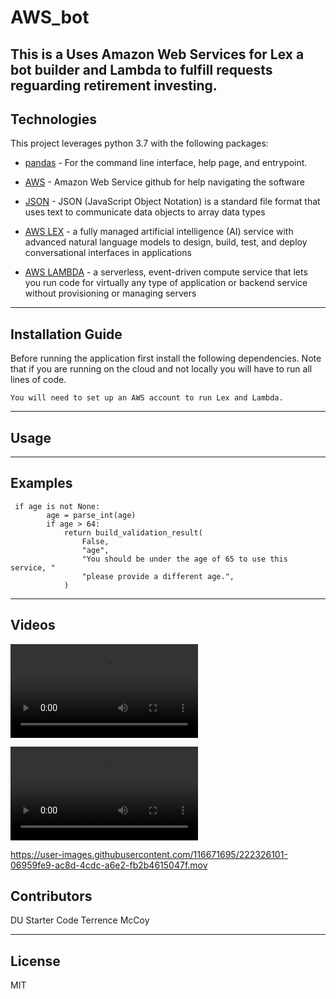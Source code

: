 # AWS_bot
This is a Uses Amazon Web Services for Lex a bot builder and Lambda to fulfill requests reguarding retirement investing. 
---

## Technologies

This project leverages python 3.7 with the following packages:

* [pandas](https://github.com/pandas-dev/pandas) - For the command line interface, help page, and entrypoint.

* [AWS](https://github.com/aws) - Amazon Web Service github for help navigating the software

* [JSON](https://github.com/topics/json) - JSON (JavaScript Object Notation) is a standard file format that uses text to communicate data objects to array data types

* [AWS LEX](https://aws.amazon.com/lex/) - a fully managed artificial intelligence (AI) service with advanced natural language models to design, build, test, and deploy conversational interfaces in applications

* [AWS LAMBDA](https://aws.amazon.com/lambda/) - a serverless, event-driven compute service that lets you run code for virtually any type of application or backend service without provisioning or managing servers
---

## Installation Guide

Before running the application first install the following dependencies. Note that if you are running on the cloud and not locally you will have to run all lines of code.

```
You will need to set up an AWS account to run Lex and Lambda.
```


---

## Usage


---

## Examples
```
 if age is not None:
        age = parse_int(age)
        if age > 64:
            return build_validation_result(
                False,
                "age",
                "You should be under the age of 65 to use this service, "
                "please provide a different age.",
            )
```

---

## Videos

![Video1](./video/video1.mov)

![Video1](./video/video2.mov)


https://user-images.githubusercontent.com/116671695/222326101-06959fe9-ac8d-4cdc-a6e2-fb2b4615047f.mov



## Contributors

DU Starter Code
Terrence McCoy


---

## License

MIT

